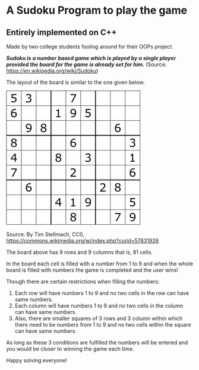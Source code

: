 # A Sudoku Program to play the game
## Entirely implemented on C++

Made by two college students fooling around for their OOPs project. 



_**Sudoku is a number based game which is played by a single player provided the board
for the game is already set for him.**_ (Source: https://en.wikipedia.org/wiki/Sudoku)

The layout of the board is similar to the one given below.

![Sudoku Board](https://github.com/bestcoder12/Sudoku_Game/blob/master/data/Sudoku_Puzzle.jpg)

Source: By Tim Stellmach, CC0, https://commons.wikimedia.org/w/index.php?curid=57831926

The board above has 9 rows and 9 columns that is, 81 cells.

In the board each cell is filled with a number from 1 to 9 and when the whole board is filled with numbers the game is completed and the user wins!

Though there are certain restrictions when filling the numbers:
1. Each row will have numbers 1 to 9 and no two cells in the row can have same numbers.
2. Each column will have numbers 1 to 9 and no two cells in the column can have same numbers.
3. Also, there are smaller squares of 3 rows and 3 column within which there need to be numbers from 1 to 9 and no two cells within the square can have same numbers.

As long as these 3 conditions are fulfilled the numbers will be entered and you would be closer to winning the game each time.

Happy solving everyone!
